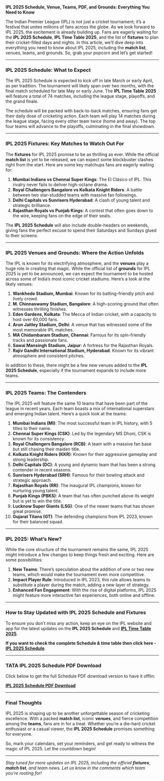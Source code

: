 **IPL 2025 Schedule, Venue, Teams, PDF, and Grounds: Everything You Need to Know**  

The Indian Premier League (IPL) is not just a cricket tournament; it’s a festival that unites millions of fans across the globe. As we look forward to IPL 2025, the excitement is already building up. Fans are eagerly waiting for the **IPL 2025 Schedule**, **IPL Time Table 2025**, and the list of **fixtures** to plan their cricket-filled days and nights. In this article, we’ll dive deep into everything you need to know about IPL 2025, including the **match list**, venues, teams, and grounds. So, grab your popcorn and let’s get started!  

---

### **IPL 2025 Schedule: What to Expect**  

The IPL 2025 Schedule is expected to kick off in late March or early April, as per tradition. The tournament will likely span over two months, with the final match scheduled for late May or early June. The **IPL Time Table 2025** will feature a total of 74 matches, including the league stage, playoffs, and the grand finale.  

The schedule will be packed with back-to-back matches, ensuring fans get their daily dose of cricketing action. Each team will play 14 matches during the league stage, facing every other team twice (home and away). The top four teams will advance to the playoffs, culminating in the final showdown.  

---

### **IPL 2025 Fixtures: Key Matches to Watch Out For**  

The **fixtures** for IPL 2025 promise to be as thrilling as ever. While the official **match list** is yet to be released, we can expect some blockbuster clashes right from the start. Here are some key matchups fans are eagerly waiting for:  

1. **Mumbai Indians vs Chennai Super Kings**: The El Clásico of IPL. This rivalry never fails to deliver high-octane drama.  
2. **Royal Challengers Bangalore vs Kolkata Knight Riders**: A battle between two star-studded teams with massive fan followings.  
3. **Delhi Capitals vs Sunrisers Hyderabad**: A clash of young talent and strategic brilliance.  
4. **Rajasthan Royals vs Punjab Kings**: A contest that often goes down to the wire, keeping fans on the edge of their seats.  

The **IPL 2025 Schedule** will also include double-headers on weekends, giving fans the perfect excuse to spend their Saturdays and Sundays glued to their screens.  

---

### **IPL 2025 Venues and Grounds: Where the Action Unfolds**  

The IPL is known for its electrifying atmosphere, and the **venues** play a huge role in creating that magic. While the official list of **grounds** for IPL 2025 is yet to be announced, we can expect the tournament to be hosted across some of India’s most iconic cricket stadiums. Here’s a look at the likely venues:  

1. **Wankhede Stadium, Mumbai**: Known for its batting-friendly pitch and lively crowd.  
2. **M. Chinnaswamy Stadium, Bangalore**: A high-scoring ground that often witnesses thrilling finishes.  
3. **Eden Gardens, Kolkata**: The Mecca of Indian cricket, with a capacity to host over 60,000 fans.  
4. **Arun Jaitley Stadium, Delhi**: A venue that has witnessed some of the most memorable IPL matches.  
5. **MA Chidambaram Stadium, Chennai**: Famous for its spin-friendly tracks and passionate fans.  
6. **Sawai Mansingh Stadium, Jaipur**: A fortress for the Rajasthan Royals.  
7. **Rajiv Gandhi International Stadium, Hyderabad**: Known for its vibrant atmosphere and consistent pitches.  

In addition to these, there might be a few new venues added to the **IPL 2025 Schedule**, especially if the tournament expands to include more teams.  

---

### **IPL 2025 Teams: The Contenders**  

The IPL 2025 will feature the same 10 teams that have been part of the league in recent years. Each team boasts a mix of international superstars and emerging Indian talent. Here’s a quick look at the teams:  

1. **Mumbai Indians (MI)**: The most successful team in IPL history, with 5 titles to their name.  
2. **Chennai Super Kings (CSK)**: Led by the legendary MS Dhoni, CSK is known for its consistency.  
3. **Royal Challengers Bangalore (RCB)**: A team with a massive fan base but still chasing their maiden title.  
4. **Kolkata Knight Riders (KKR)**: Known for their aggressive gameplay and strong leadership.  
5. **Delhi Capitals (DC)**: A young and dynamic team that has been a strong contender in recent seasons.  
6. **Sunrisers Hyderabad (SRH)**: Famous for their bowling attack and strategic approach.  
7. **Rajasthan Royals (RR)**: The inaugural IPL champions, known for nurturing young talent.  
8. **Punjab Kings (PBKS)**: A team that has often punched above its weight but is yet to win the title.  
9. **Lucknow Super Giants (LSG)**: One of the newer teams that has shown great promise.  
10. **Gujarat Titans (GT)**: The defending champions from IPL 2023, known for their balanced squad.  

---

### **IPL 2025: What’s New?**  

While the core structure of the tournament remains the same, IPL 2025 might introduce a few changes to keep things fresh and exciting. Here are some possibilities:  

1. **New Teams**: There’s speculation about the addition of one or two new teams, which would make the tournament even more competitive.  
2. **Impact Player Rule**: Introduced in IPL 2023, this rule allows teams to substitute a player during the match, adding a new layer of strategy.  
3. **Enhanced Fan Engagement**: With the rise of digital platforms, IPL 2025 might feature more interactive fan experiences, both online and offline.  

---

### **How to Stay Updated with IPL 2025 Schedule and Fixtures**  

To ensure you don’t miss any action, keep an eye on the IPL website and app for the latest updates on the **IPL 2025 Schedule** and [**IPL Time Table 2025**](https://iplschedule.net/). 

**If you want to check the complete Schedule & time table then click here -** [**IPL 2025 Schedule**](https://iplschedule.net/).

---

### **TATA IPL 2025 Schedule PDF Download**

Click below to get the full Schedule PDF download version to have it offlin:

[**IPL 2025 Schedule PDF Download**](https://iplschedule.net/)

---

### **Final Thoughts**  

IPL 2025 is shaping up to be another unforgettable season of cricketing excellence. With a packed **match list**, iconic **venues**, and fierce competition among the **teams**, fans are in for a treat. Whether you’re a die-hard cricket enthusiast or a casual viewer, the **IPL 2025 Schedule** promises something for everyone.  

So, mark your calendars, set your reminders, and get ready to witness the magic of IPL 2025. Let the countdown begin!  

---  

*Stay tuned for more updates on IPL 2025, including the official **fixtures**, **match list**, and team news. Let us know in the comments which team you’re rooting for!*

